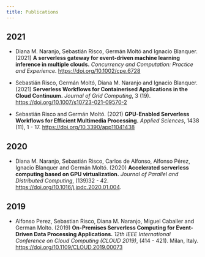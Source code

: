 ```yaml
---
title: Publications
---
```


## 2021

- Diana M. Naranjo, Sebastián Risco, Germán Moltó and Ignacio Blanquer. (2021) **A serverless gateway for event-driven machine learning inference in multiple clouds.** *Concurrency and Computation: Practice and Experience*. https://doi.org/10.1002/cpe.6728

- Sebastián Risco, Germán Moltó, Diana M. Naranjo and Ignacio Blanquer. (2021) **Serverless Workflows for Containerised Applications in the Cloud Continuum.** *Journal of Grid Computing*, 3 (19). https://doi.org/10.1007/s10723-021-09570-2

- Sebastián Risco and Germán Moltó. (2021) **GPU-Enabled Serverless Workflows for Efficient Multimedia Processing.** *Applied Sciences*, 1438 (11), 1 - 17. https://doi.org/10.3390/app11041438

## 2020

- Diana M. Naranjo, Sebastián Risco, Carlos de Alfonso, Alfonso Pérez, Ignacio Blanquer and Germán Moltó. (2020) **Accelerated serverless computing based on GPU virtualization.** *Journal of Parallel and Distributed Computing*, (139)32 - 42. https://doi.org/10.1016/j.jpdc.2020.01.004.

## 2019

- Alfonso Perez, Sebastian Risco, Diana M. Naranjo, Miguel Caballer and German Molto. (2019) **On-Premises Serverless Computing for Event-Driven Data Processing Applications.** *12th IEEE International Conference on Cloud Computing (CLOUD 2019)*, (414 - 421). Milan, Italy. https://doi.org/10.1109/CLOUD.2019.00073
